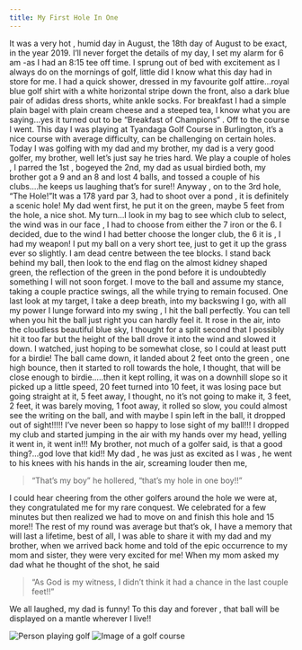 ```yaml
---
title: My First Hole In One
---
```


It was a very hot , humid day in August, the 18th day of August to be exact, in the year 2019. I’ll never forget the details of my day, I set my alarm for 6 am -as I had an 8:15 tee off time. I sprung out of bed with excitement as I always do on the mornings of golf, little did I know what this day had in store for me. I had a quick shower, dressed in my favourite golf attire…royal blue golf shirt with a white horizontal stripe down the front,  also a dark blue pair of adidas dress shorts, white ankle socks. For breakfast I had a simple plain bagel with plain cream cheese and a steeped tea, I know what you are saying…yes it turned out to be “Breakfast of Champions“ . Off to the course I went. This day I was playing at Tyandaga Golf Course in Burlington, it’s a nice course with average difficulty, can be challenging on certain holes. Today I was golfing with my dad and my brother, my dad is a very good golfer, my brother, well let’s just say he tries hard. We play a couple of holes , I parred the 1st , bogeyed the 2nd, my dad as usual birdied both, my brother got a 9 and an 8 and lost 4 balls, and tossed a couple of his clubs….he keeps us laughing that’s for sure!! Anyway , on to the 3rd hole, “The Hole!”It was a 178 yard par 3, had to shoot over a pond , it is definitely a scenic hole! My dad went first, he put it on the green, maybe 5 feet from the hole, a nice shot. My turn…I look in my bag to see which club to select, the wind was in our face , I had to choose from either the 7 iron or the 6. I decided, due to the wind I had better choose the longer club, the 6 it is , I had my weapon! I put my ball on a very short tee, just to get it up the grass ever so slightly.  I am dead centre between the tee blocks. I stand back behind my ball, then look to the end flag on the almost kidney shaped green, the reflection of the green in the pond before it is undoubtedly something I will not soon forget.  I move to the ball and assume my stance, taking a couple practice swings,  all the while trying to remain focused. One last look at my target, I take a deep breath, into my backswing I go, with all my power I lunge forward into my swing , I hit the ball perfectly. You can tell when you hit the ball just right you can hardly feel it. It rose in the air, into the cloudless beautiful blue sky,  I thought for a split second that I possibly hit it too far but the height of the ball drove it into the wind and slowed it down. I watched, just hoping to be somewhat close, so I could at least putt for a birdie! The ball came down, it landed about 2 feet onto the green , one high bounce, then it started to roll towards the hole, I thought, that will be close enough to birdie…..then it kept rolling, it was on a downhill slope so it picked up a little speed, 20 feet turned into 10 feet, it was losing pace but going straight at it, 5 feet away, I thought, no it’s not going to make it, 3 feet, 2 feet, it was barely moving, 1 foot away, it rolled so slow, you could almost see the writing on the ball, and with maybe I spin left in the ball, it dropped out of sight!!!!! I’ve never been so happy to lose sight of my ball!!! I dropped my club and started jumping in the air with my hands over my head, yelling it went in, it went in!!!  My brother, not much of a golfer said, is that a good thing?…god love that kid!! My dad , he was just as excited as I was , he went to his knees with his hands in the air, screaming louder then me,

> “That’s my boy” he hollered, “that’s my hole in one boy!!” 
>
I could hear cheering from the other golfers around the hole we were at, they congratulated me for my rare conquest. We celebrated for a few minutes but then realized we had to move on and finish this hole and 15 more!! The rest of my round was average but that’s ok, I have a memory that will last a lifetime, best of all, I was able to share it with my dad and my brother, when we arrived back home and told of the epic occurrence to my mom and sister, they were very excited for me! When my mom asked my dad what he thought of the shot, he said 
>“As God is my witness, I didn’t think it had a chance in the last couple feet!!”
>
 We all laughed, my dad is funny! To this day and forever , that ball will be displayed on a mantle wherever I live!!

![Person playing golf](/img/golf-1.jpg)
![Image of a golf course](/img/golf-2.jpg)